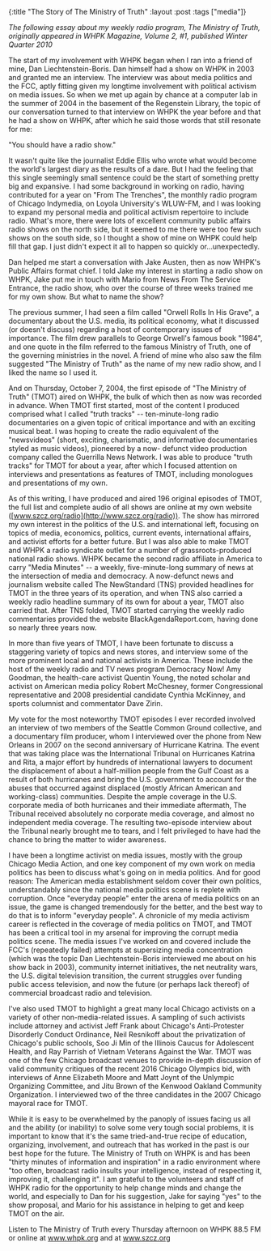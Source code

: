 {:title "The Story of The Ministry of Truth"
:layout :post
:tags  ["media"]}

_The following essay about my weekly radio program, The Ministry of Truth, originally appeared in WHPK Magazine, Volume 2, #1, published Winter Quarter 2010_  
  
The start of my involvement with WHPK began when I ran into a friend of mine,
Dan Liechtenstein-Boris. Dan himself had a show on WHPK in 2003 and granted me
an interview. The interview was about media politics and the FCC, aptly
fitting given my longtime involvement with political activism on media issues.
So when we met up again by chance at a computer lab in the summer of 2004 in
the basement of the Regenstein Library, the topic of our conversation turned
to that interview on WHPK the year before and that he had a show on WHPK,
after which he said those words that still resonate for me:  
  
"You should have a radio show."  
  
It wasn't quite like the journalist Eddie Ellis who wrote what would become
the world's largest diary as the results of a dare. But I had the feeling that
this single seemingly small sentence could be the start of something pretty
big and expansive. I had some background in working on radio, having
contributed for a year on "From The Trenches", the monthly radio program of
Chicago Indymedia, on Loyola University's WLUW-FM, and I was looking to expand
my personal media and political activism repertoire to include radio. What's
more, there were lots of excellent community public affairs radio shows on the
north side, but it seemed to me there were too few such shows on the south
side, so I thought a show of mine on WHPK could help fill that gap. I just
didn't expect it all to happen so quickly or...unexpectedly.  
  
Dan helped me start a conversation with Jake Austen, then as now WHPK's Public
Affairs format chief. I told Jake my interest in starting a radio show on
WHPK, Jake put me in touch with Mario from News From The Service Entrance, the
radio show, who over the course of three weeks trained me for my own show. But
what to name the show?  
  
The previous summer, I had seen a film called "Orwell Rolls In His Grave", a
documentary about the U.S. media, its political economy, what it discussed (or
doesn't discuss) regarding a host of contemporary issues of importance. The
film drew parallels to George Orwell's famous book "1984", and one quote in
the film referred to the famous Ministry of Truth, one of the governing
ministries in the novel. A friend of mine who also saw the film suggested "The
Ministry of Truth" as the name of my new radio show, and I liked the name so I
used it.  
  
And on Thursday, October 7, 2004, the first episode of "The Ministry of Truth"
(TMOT) aired on WHPK, the bulk of which then as now was recorded in advance.
When TMOT first started, most of the content I produced comprised what I
called "truth tracks" -- ten-minute-long radio documentaries on a given topic
of critical importance and with an exciting musical beat. I was hoping to
create the radio equivalent of the "newsvideos" (short, exciting, charismatic,
and informative documentaries styled as music videos), pioneered by a now-
defunct video production company called the Guerrilla News Network. I was able
to produce "truth tracks" for TMOT for about a year, after which I focused
attention on interviews and presentations as features of TMOT, including
monologues and presentations of my own.  
  
As of this writing, I have produced and aired 196 original episodes of TMOT,
the full list and complete audio of all shows are online at my own website
([www.szcz.org/radio](http://www.szcz.org/radio)). The show has mirrored
my own interest in the politics of the U.S. and international left, focusing
on topics of media, economics, politics, current events, international
affairs, and activist efforts for a better future. But I was also able to make
TMOT and WHPK a radio syndicate outlet for a number of grassroots-produced
national radio shows. WHPK became the second radio affiliate in America to
carry "Media Minutes" -- a weekly, five-minute-long summary of news at the
intersection of media and democracy. A now-defunct news and journalism website
called The NewStandard (TNS) provided headlines for TMOT in the three years of
its operation, and when TNS also carried a weekly radio headline summary of
its own for about a year, TMOT also carried that. After TNS folded, TMOT
started carrying the weekly radio commentaries provided the website
BlackAgendaReport.com, having done so nearly three years now.  
  
In more than five years of TMOT, I have been fortunate to discuss a staggering
variety of topics and news stores, and interview some of the more prominent
local and national activists in America. These include the host of the weekly
radio and TV news program Democracy Now! Amy Goodman, the health-care activist
Quentin Young, the noted scholar and activist on American media policy Robert
McChesney, former Congressional representative and 2008 presidential candidate
Cynthia McKinney, and sports columnist and commentator Dave Zirin.  
  
My vote for the most noteworthy TMOT episodes I ever recorded involved an
interview of two members of the Seattle Common Ground collective, and a
documentary film producer, whom I interviewed over the phone from New Orleans
in 2007 on the second anniversary of Hurricane Katrina. The event that was
taking place was the International Tribunal on Hurricanes Katrina and Rita, a
major effort by hundreds of international lawyers to document the displacement
of about a half-million people from the Gulf Coast as a result of both
hurricanes and bring the U.S. government to account for the abuses that
occurred against displaced (mostly African American and working-class)
communities. Despite the ample coverage in the U.S. corporate media of both
hurricanes and their immediate aftermath, The Tribunal received absolutely no
corporate media coverage, and almost no independent media coverage. The
resulting two-episode interview about the Tribunal nearly brought me to tears,
and I felt privileged to have had the chance to bring the matter to wider
awareness.  
  
I have been a longtime activist on media issues, mostly with the group Chicago
Media Action, and one key component of my own work on media politics has been
to discuss what's going on in media politics. And for good reason: The
American media establishment seldom cover their own politics, understandably
since the national media politics scene is replete with corruption. Once
"everyday people" enter the arena of media politics on an issue, the game is
changed tremendously for the better, and the best way to do that is to inform
"everyday people". A chronicle of my media activism career is reflected in the
coverage of media politics on TMOT, and TMOT has been a critical tool in my
arsenal for improving the corrupt media politics scene. The media issues I've
worked on and covered include the FCC's (repeatedly failed) attempts at
supersizing media concentration (which was the topic Dan Liechtenstein-Boris
interviewed me about on his show back in 2003), community internet
initiatives, the net neutrality wars, the U.S. digital television transition,
the current struggles over funding public access television, and now the
future (or perhaps lack thereof) of commercial broadcast radio and television.  
  
I've also used TMOT to highlight a great many local Chicago activists on a
variety of other non-media-related issues. A sampling of such activists
include attorney and activist Jeff Frank about Chicago's Anti-Protester
Disorderly Conduct Ordinance, Neil Resnikoff about the privatization of
Chicago's public schools, Soo Ji Min of the Illinois Caucus for Adolescent
Health, and Ray Parrish of Vietnam Veterans Against the War. TMOT was one of
the few Chicago broadcast venues to provide in-depth discussion of valid
community critiques of the recent 2016 Chicago Olympics bid, with interviews
of Anne Elizabeth Moore and Matt Joynt of the Unlympic Organizing Committee,
and Jitu Brown of the Kenwood Oakland Community Organization. I interviewed
two of the three candidates in the 2007 Chicago mayoral race for TMOT.  
  
While it is easy to be overwhelmed by the panoply of issues facing us all and
the ability (or inability) to solve some very tough social problems, it is
important to know that it's the same tried-and-true recipe of education,
organizing, involvement, and outreach that has worked in the past is our best
hope for the future. The Ministry of Truth on WHPK is and has been "thirty
minutes of information and inspiration" in a radio environment where "too
often, broadcast radio insults your intelligence, instead of respecting it,
improving it, challenging it". I am grateful to the volunteers and staff of
WHPK radio for the opportunity to help change minds and change the world, and
especially to Dan for his suggestion, Jake for saying "yes" to the show
proposal, and Mario for his assistance in helping to get and keep TMOT on the
air.  
  
Listen to The Ministry of Truth every Thursday afternoon on WHPK 88.5 FM or
online at www.whpk.org and at www.szcz.org 

